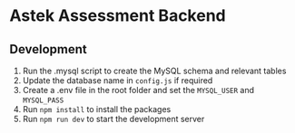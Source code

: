 # Astek Assessment Backend

## Development

1. Run the .mysql script to create the MySQL schema and relevant tables
1. Update the database name in `config.js` if required
1. Create a .env file in the root folder and set the `MYSQL_USER` and `MYSQL_PASS`
1. Run `npm install` to install the packages
1. Run `npm run dev` to start the development server
